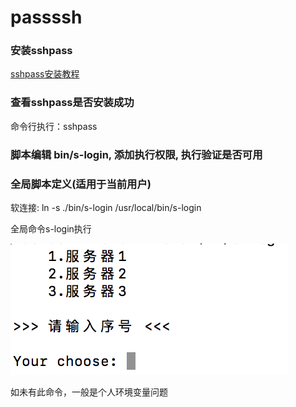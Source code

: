 # passssh

### 安装sshpass
[sshpass安装教程](https://github.com/hudochenkov/homebrew-sshpass)

### 查看sshpass是否安装成功
命令行执行：sshpass

### 脚本编辑 bin/s-login, 添加执行权限, 执行验证是否可用

### 全局脚本定义(适用于当前用户)
软连接: ln -s ./bin/s-login /usr/local/bin/s-login

全局命令s-login执行



![](./images/shell.png)

如未有此命令，一般是个人环境变量问题
